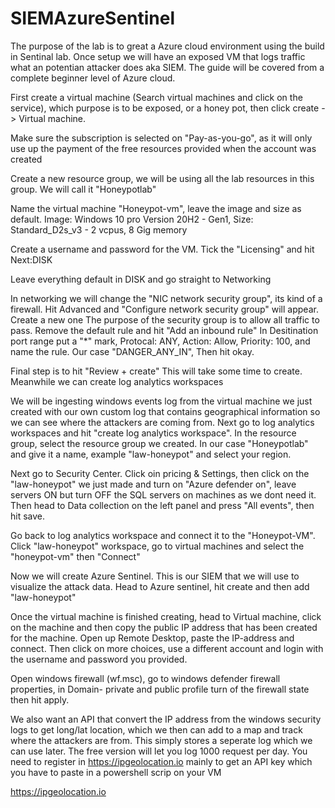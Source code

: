 # SIEMAzureSentinel

The purpose of the lab is to great a Azure cloud environment using the build in Sentinal lab. Once setup we will have an exposed VM that logs traffic what an potentian attacker does aka SIEM. The guide will be covered from a complete beginner level of Azure cloud.

First create a virtual machine (Search virtual machines and click on the service), which purpose is to be exposed, or a honey pot, then click create -> Virtual machine.

Make sure the subscription is selected on "Pay-as-you-go", as it will only use up the payment of the free resources provided when the account was created

Create a new resource group, we will be using all the lab resources in this group. We will call it "Honeypotlab"

Name the virtual machine "Honeypot-vm", leave the image and size as default. Image: Windows 10 pro Version 20H2 - Gen1, Size: Standard_D2s_v3 - 2 vcpus, 8 Gig memory

Create a username and password for the VM. Tick the "Licensing" and hit Next:DISK

Leave everything default in DISK and go straight to Networking

In networking we will change the "NIC network security group", its kind of a firewall. Hit Advanced and "Configure network security group" will appear. Create a new one
The purpose of the security group is to allow all traffic to pass. Remove the default rule and hit "Add an inbound rule"
In Desitination port range put a "*" mark, Protocal: ANY, Action: Allow, Priority: 100, and name the rule. Our case "DANGER_ANY_IN", Then hit okay.

Final step is to hit "Review + create" This will take some time to create. Meanwhile we can create log analytics workspaces

We will be ingesting windows events log from the virtual machine we just created with our own custom log that contains geographical information so we can see where the attackers are coming from. 
Next go to log analytics workspaces and hit "create log analytics workspace". In the resource group, select the resource group we created. In our case "Honeypotlab" and give it a name, example "law-honeypot" and select your region.

Next go to Security Center. Click oin pricing & Settings, then click on the "law-honeypot" we just made and turn on "Azure defender on", leave servers ON but turn OFF the SQL servers on machines as we dont need it.
Then head to Data collection on the left panel and press "All events", then hit save.

Go back to log analytics workspace and connect it to the "Honeypot-VM". Click "law-honeypot" workspace, go to virtual machines and select the "honeypot-vm" then "Connect"

Now we will create Azure Sentinel. This is our SIEM that we will use to visualize the attack data. Head to Azure sentinel, hit create and then add "law-honeypot"

Once the virtual machine is finished creating, head to Virtual machine, click on the machine and then copy the public IP address that has been created for the machine. Open up Remote Desktop, paste the IP-address and connect. Then click on more choices, use a different account and login with the username and password you provided. 

Open windows firewall (wf.msc), go to windows defender firewall properties, in Domain- private and public profile turn of the firewall state then hit apply.

We also want an API  that convert the IP address from the windows security logs to get long/lat location, which we then can add to a map and track where the attackers are from. This simply stores a seperate log which we can use later. The free version will let you log 1000 request per day. You need to register in https://ipgeolocation.io mainly to get an API key which you have to paste in a powershell scrip on your VM

https://ipgeolocation.io
